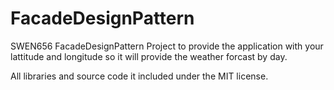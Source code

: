 # FacadeDesignPattern
SWEN656 FacadeDesignPattern Project to provide the application with your lattitude and longitude so it will provide the weather forcast by day.

All libraries and source code it included under the MIT license.
